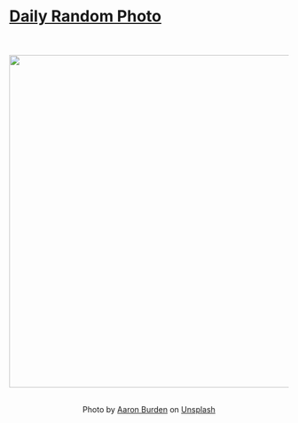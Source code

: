 # [Daily Random Photo](https://www.dailyrandomphoto.com/)

<div align="center">
  <br>
  <br>
  <a href="https://www.dailyrandomphoto.com/p/2025/2025-01-02/"><img src="https://images.unsplash.com/photo-1732762990635-a713a09e9025?crop=entropy&cs=tinysrgb&fit=max&fm=jpg&ixid=M3w3NzUwOHwwfDF8cmFuZG9tfHx8fHx8fHx8MTczNTc3ODM3OHw&ixlib=rb-4.0.3&q=80&w=1080" width="600px"></a>
  <br>
  <br>
  <p class="has-text-grey">Photo by <a href="https://unsplash.com/@aaronburden?utm_source=Daily%20Random%20Photo&amp;utm_medium=referral" target="_blank" rel="noopener noreferrer">Aaron Burden</a> on <a href="https://unsplash.com/photos/a-close-up-of-leaves-on-a-tree-fhydR9NMHdM?utm_source=Daily%20Random%20Photo&amp;utm_medium=referral" target="_blank" rel="noopener noreferrer">Unsplash</a></p>
</div>
